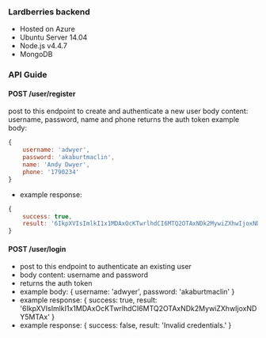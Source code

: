 ### Lardberries backend
 * Hosted on Azure
 * Ubuntu Server 14.04
 * Node.js v4.4.7
 * MongoDB


### API Guide

#### POST /user/register
post to this endpoint to create and authenticate a new user
body content: username, password, name and phone
returns the auth token
example body: 
```javascript
{
	username: 'adwyer',
	password: 'akaburtmaclin',
	name: 'Andy Dwyer',
	phone: '1790234'
}
```
- example response: 
```javascript
{
    success: true,
    result: '6IkpXVIsImlkI1x1MDAxOcKTwrlhdCI6MTQ2OTAxNDk2MywiZXhwIjoxNDY5MTAx'
}
```

#### POST /user/login
- post to this endpoint to authenticate an existing user
- body content: username and password
- returns the auth token
- example body: {
	username: 'adwyer',
	password: 'akaburtmaclin'
}
- example response: {
    success: true,
    result: '6IkpXVIsImlkI1x1MDAxOcKTwrlhdCI6MTQ2OTAxNDk2MywiZXhwIjoxNDY5MTAx'
}
- example response: {
	success: false,
	result: 'Invalid credentials.'
}